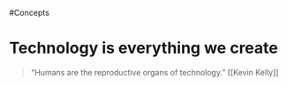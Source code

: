 #Concepts 
# Technology is everything we create



> “Humans are the reproductive organs of technology.”
[[Kevin Kelly]]


